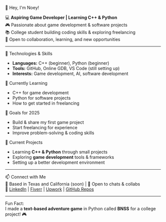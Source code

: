 👋 Hey, I'm Noey!  

💻 **Aspiring Game Developer | Learning C++ & Python**  
🎮 Passionate about game development & software projects  
📚 College student building coding skills & exploring freelancing  
🚀 Open to collaboration, learning, and new opportunities  

---

🔧 Technologies & Skills  
- **Languages:** C++ (beginner), Python (beginner)  
- **Tools:** GitHub, Online GDB, VS Code (still setting up)  
- **Interests:** Game development, AI, software development  

🌱 Currently Learning  
- C++ for game development  
- Python for software projects  
- How to get started in freelancing  

🎯 Goals for 2025  
- Build & share my first game project  
- Start freelancing for experience  
- Improve problem-solving & coding skills

📌 Current Projects  
- Learning **C++ & Python** through small projects  
- Exploring **game development** tools & frameworks  
- Setting up a better development environment  

---

📫 Connect with Me  
📍 Based in Texas and California (soon) | 💬 Open to chats & collabs  
🔗 [LinkedIn](https://www.linkedin.com/in/noeyjrwtx) | [Fiverr](https://www.fiverr.com/codeworksright) | [Upwork](https://www.upwork.com/freelancers/~01af18aa33f173cba3?mp_source=share) | [GitHub Repos](https://github.com/NoeyJr)  

---

Fun Fact:  
I made a **text-based adventure game** in Python called **BNSS** for a college project! 🎮  

